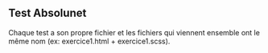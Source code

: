 ## Test Absolunet 

Chaque test a son propre fichier et les fichiers qui viennent ensemble ont le même nom (ex: exercice1.html + exercice1.scss). 



